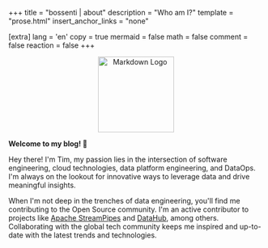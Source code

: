 +++
title = "bossenti | about"
description = "Who am I?"
template = "prose.html"
insert_anchor_links = "none"

[extra]
lang = 'en'
copy = true
mermaid = false
math = false
comment = false
reaction = false
+++

<div style="text-align: center;">
    <img src="https://avatars.githubusercontent.com/u/50115603?s=400&u=05b23010cfe29f903ab7fe178b755396dea3eedb&v=4" alt="Markdown Logo" style="width: 150px;">
</div>


**Welcome to my blog! 👋**

Hey there! I'm Tim, my passion lies in the intersection of software engineering, cloud technologies, data platform
engineering, and DataOps. I'm always on the lookout for innovative ways to leverage data and drive meaningful insights.

When I'm not deep in the trenches of data engineering, you'll find me contributing to the Open Source community. I'm an
active contributor to projects like [Apache StreamPipes](https://streampipes.apache.org/) and [DataHub](https://datahubproject.io/), among others. Collaborating with the global tech
community keeps me inspired and up-to-date with the latest trends and technologies.